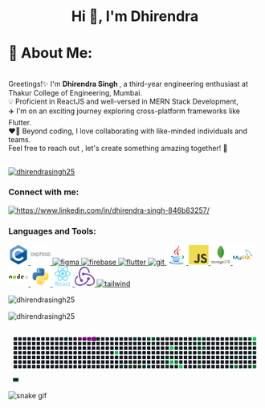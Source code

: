 <h1 align="center">Hi 👋, I'm Dhirendra</h1>

# 💫 About Me:
<br>Greetings!✨ I'm <b> Dhirendra Singh </b>, a third-year engineering enthusiast at Thakur College of Engineering, Mumbai.</br>💡 Proficient in ReactJS and well-versed in MERN Stack Development,<br>✈️ I'm on an exciting journey exploring cross-platform frameworks like Flutter.</br> ❤️‍🔥 Beyond coding, I love collaborating with like-minded individuals and teams.<br> Feel free to reach out , let's create something amazing together! 🚀</br>


##

<p align="left"> <a href="https://github.com/ryo-ma/github-profile-trophy"><img src="https://github-profile-trophy.vercel.app/?username=dhirendrasingh25" alt="dhirendrasingh25" /></a> </p>

<h3 align="left">Connect with me:</h3>
<p align="left">
<a href="https://linkedin.com/in/https://www.linkedin.com/in/dhirendra-singh-846b83257/" target="blank"><img align="center" src="https://raw.githubusercontent.com/rahuldkjain/github-profile-readme-generator/master/src/images/icons/Social/linked-in-alt.svg" alt="https://www.linkedin.com/in/dhirendra-singh-846b83257/" height="30" width="40" /></a>
</p>

<h3 align="left">Languages and Tools:</h3>
<p align="left"> <a href="https://www.cprogramming.com/" target="_blank" rel="noreferrer"> <img src="https://raw.githubusercontent.com/devicons/devicon/master/icons/c/c-original.svg" alt="c" width="40" height="40"/> </a> <a href="https://expressjs.com" target="_blank" rel="noreferrer"> <img src="https://raw.githubusercontent.com/devicons/devicon/master/icons/express/express-original-wordmark.svg" alt="express" width="40" height="40"/> </a> <a href="https://www.figma.com/" target="_blank" rel="noreferrer"> <img src="https://www.vectorlogo.zone/logos/figma/figma-icon.svg" alt="figma" width="40" height="40"/> </a> <a href="https://firebase.google.com/" target="_blank" rel="noreferrer"> <img src="https://www.vectorlogo.zone/logos/firebase/firebase-icon.svg" alt="firebase" width="40" height="40"/> </a> <a href="https://flutter.dev" target="_blank" rel="noreferrer"> <img src="https://www.vectorlogo.zone/logos/flutterio/flutterio-icon.svg" alt="flutter" width="40" height="40"/> </a> <a href="https://git-scm.com/" target="_blank" rel="noreferrer"> <img src="https://www.vectorlogo.zone/logos/git-scm/git-scm-icon.svg" alt="git" width="40" height="40"/> </a> <a href="https://www.java.com" target="_blank" rel="noreferrer"> <img src="https://raw.githubusercontent.com/devicons/devicon/master/icons/java/java-original.svg" alt="java" width="40" height="40"/> </a> <a href="https://developer.mozilla.org/en-US/docs/Web/JavaScript" target="_blank" rel="noreferrer"> <img src="https://raw.githubusercontent.com/devicons/devicon/master/icons/javascript/javascript-original.svg" alt="javascript" width="40" height="40"/> </a> <a href="https://www.mongodb.com/" target="_blank" rel="noreferrer"> <img src="https://raw.githubusercontent.com/devicons/devicon/master/icons/mongodb/mongodb-original-wordmark.svg" alt="mongodb" width="40" height="40"/> </a> <a href="https://www.mysql.com/" target="_blank" rel="noreferrer"> <img src="https://raw.githubusercontent.com/devicons/devicon/master/icons/mysql/mysql-original-wordmark.svg" alt="mysql" width="40" height="40"/> </a> <a href="https://nodejs.org" target="_blank" rel="noreferrer"> <img src="https://raw.githubusercontent.com/devicons/devicon/master/icons/nodejs/nodejs-original-wordmark.svg" alt="nodejs" width="40" height="40"/> </a> <a href="https://www.python.org" target="_blank" rel="noreferrer"> <img src="https://raw.githubusercontent.com/devicons/devicon/master/icons/python/python-original.svg" alt="python" width="40" height="40"/> </a> <a href="https://reactjs.org/" target="_blank" rel="noreferrer"> <img src="https://raw.githubusercontent.com/devicons/devicon/master/icons/react/react-original-wordmark.svg" alt="react" width="40" height="40"/> </a> <a href="https://redux.js.org" target="_blank" rel="noreferrer"> <img src="https://raw.githubusercontent.com/devicons/devicon/master/icons/redux/redux-original.svg" alt="redux" width="40" height="40"/> </a> <a href="https://tailwindcss.com/" target="_blank" rel="noreferrer"> <img src="https://www.vectorlogo.zone/logos/tailwindcss/tailwindcss-icon.svg" alt="tailwind" width="40" height="40"/> </a> </p>

<p><img align="center" src="https://github-readme-stats.vercel.app/api/top-langs?username=dhirendrasingh25&show_icons=true&locale=en&layout=compact" alt="dhirendrasingh25" /></p>

<p><img align="center" src="https://github-readme-streak-stats.herokuapp.com/?user=dhirendrasingh25&" alt="dhirendrasingh25" /></p>


<svg viewBox="-16 -32 880 192" width="880" height="192" xmlns="http://www.w3.org/2000/svg"><desc>Generated with https://github.com/Platane/snk</desc><style>:root{--cb:#1b1f230a;--cs:purple;--ce:#161b22;--c0:#161b22;--c1:#01311f;--c2:#034525;--c3:#0f6d31;--c4:#00c647}.c{shape-rendering:geometricPrecision;fill:var(--ce);stroke-width:1px;stroke:var(--cb);animation:none 26300ms linear infinite;width:12px;height:12px}@keyframes c0{0.37%{fill:var(--c1)}0.39%,100%{fill:var(--ce)}}.c.c0{fill:var(--c1);animation-name:c0}@keyframes c1{89.72%{fill:var(--c4)}89.74%,100%{fill:var(--ce)}}.c.c1{fill:var(--c4);animation-name:c1}@keyframes c2{20.52%{fill:var(--c1)}20.54%,100%{fill:var(--ce)}}.c.c2{fill:var(--c1);animation-name:c2}@keyframes c3{19.76%{fill:var(--c1)}19.78%,100%{fill:var(--ce)}}.c.c3{fill:var(--c1);animation-name:c3}@keyframes c4{10.26%{fill:var(--c1)}10.28%,100%{fill:var(--ce)}}.c.c4{fill:var(--c1);animation-name:c4}@keyframes c5{19%{fill:var(--c1)}19.02%,100%{fill:var(--ce)}}.c.c5{fill:var(--c1);animation-name:c5}@keyframes c6{18.62%{fill:var(--c1)}18.64%,100%{fill:var(--ce)}}.c.c6{fill:var(--c1);animation-name:c6}@keyframes c7{60.07%{fill:var(--c2)}60.09%,100%{fill:var(--ce)}}.c.c7{fill:var(--c2);animation-name:c7}@keyframes c8{18.24%{fill:var(--c1)}18.26%,100%{fill:var(--ce)}}.c.c8{fill:var(--c1);animation-name:c8}@keyframes c9{59.69%{fill:var(--c2)}59.71%,100%{fill:var(--ce)}}.c.c9{fill:var(--c2);animation-name:c9}@keyframes ca{12.16%{fill:var(--c1)}12.18%,100%{fill:var(--ce)}}.c.ca{fill:var(--c1);animation-name:ca}@keyframes cb{15.96%{fill:var(--c1)}15.98%,100%{fill:var(--ce)}}.c.cb{fill:var(--c1);animation-name:cb}@keyframes cc{16.34%{fill:var(--c1)}16.36%,100%{fill:var(--ce)}}.c.cc{fill:var(--c1);animation-name:cc}@keyframes cd{16.72%{fill:var(--c1)}16.74%,100%{fill:var(--ce)}}.c.cd{fill:var(--c1);animation-name:cd}@keyframes ce{80.98%{fill:var(--c4)}81%,100%{fill:var(--ce)}}.c.ce{fill:var(--c4);animation-name:ce}@keyframes cf{15.58%{fill:var(--c1)}15.6%,100%{fill:var(--ce)}}.c.cf{fill:var(--c1);animation-name:cf}@keyframes cg{82.12%{fill:var(--c4)}82.14%,100%{fill:var(--ce)}}.c.cg{fill:var(--c4);animation-name:cg}@keyframes ch{14.44%{fill:var(--c1)}14.46%,100%{fill:var(--ce)}}.c.ch{fill:var(--c1);animation-name:ch}@keyframes ci{14.82%{fill:var(--c1)}14.84%,100%{fill:var(--ce)}}.c.ci{fill:var(--c1);animation-name:ci}@keyframes cj{64.25%{fill:var(--c3)}64.27%,100%{fill:var(--ce)}}.c.cj{fill:var(--c3);animation-name:cj}@keyframes ck{83.26%{fill:var(--c4)}83.28%,100%{fill:var(--ce)}}.c.ck{fill:var(--c4);animation-name:ck}@keyframes cl{30.79%{fill:var(--c1)}30.81%,100%{fill:var(--ce)}}.c.cl{fill:var(--c1);animation-name:cl}@keyframes cm{27.37%{fill:var(--c1)}27.39%,100%{fill:var(--ce)}}.c.cm{fill:var(--c1);animation-name:cm}@keyframes cn{29.65%{fill:var(--c1)}29.67%,100%{fill:var(--ce)}}.c.cn{fill:var(--c1);animation-name:cn}@keyframes co{29.27%{fill:var(--c1)}29.29%,100%{fill:var(--ce)}}.c.co{fill:var(--c1);animation-name:co}@keyframes cp{55.88%{fill:var(--c2)}55.9%,100%{fill:var(--ce)}}.c.cp{fill:var(--c2);animation-name:cp}@keyframes cq{28.89%{fill:var(--c1)}28.91%,100%{fill:var(--ce)}}.c.cq{fill:var(--c1);animation-name:cq}@keyframes cr{28.51%{fill:var(--c1)}28.53%,100%{fill:var(--ce)}}.c.cr{fill:var(--c1);animation-name:cr}@keyframes cs{53.98%{fill:var(--c2)}54%,100%{fill:var(--ce)}}.c.cs{fill:var(--c2);animation-name:cs}@keyframes ct{35.73%{fill:var(--c1)}35.75%,100%{fill:var(--ce)}}.c.ct{fill:var(--c1);animation-name:ct}@keyframes cu{51.32%{fill:var(--c2)}51.34%,100%{fill:var(--ce)}}.c.cu{fill:var(--c2);animation-name:cu}@keyframes cv{32.69%{fill:var(--c1)}32.71%,100%{fill:var(--ce)}}.c.cv{fill:var(--c1);animation-name:cv}@keyframes cw{53.22%{fill:var(--c2)}53.24%,100%{fill:var(--ce)}}.c.cw{fill:var(--c2);animation-name:cw}@keyframes cx{38.77%{fill:var(--c1)}38.79%,100%{fill:var(--ce)}}.c.cx{fill:var(--c1);animation-name:cx}@keyframes cy{41.43%{fill:var(--c1)}41.45%,100%{fill:var(--ce)}}.c.cy{fill:var(--c1);animation-name:cy}@keyframes cz{40.67%{fill:var(--c1)}40.69%,100%{fill:var(--ce)}}.c.cz{fill:var(--c1);animation-name:cz}@keyframes c10{69.57%{fill:var(--c3)}69.59%,100%{fill:var(--ce)}}.c.c10{fill:var(--c3);animation-name:c10}@keyframes c11{42.58%{fill:var(--c2)}42.6%,100%{fill:var(--ce)}}.c.c11{fill:var(--c2);animation-name:c11}@keyframes c12{43.34%{fill:var(--c2)}43.36%,100%{fill:var(--ce)}}.c.c12{fill:var(--c2);animation-name:c12}@keyframes c13{45.62%{fill:var(--c2)}45.64%,100%{fill:var(--ce)}}.c.c13{fill:var(--c2);animation-name:c13}@keyframes c14{46.38%{fill:var(--c2)}46.4%,100%{fill:var(--ce)}}.c.c14{fill:var(--c2);animation-name:c14}@keyframes c15{73.37%{fill:var(--c4)}73.39%,100%{fill:var(--ce)}}.c.c15{fill:var(--c4);animation-name:c15}@keyframes c16{72.99%{fill:var(--c3)}73.01%,100%{fill:var(--ce)}}.c.c16{fill:var(--c3);animation-name:c16}@keyframes c17{44.86%{fill:var(--c2)}44.88%,100%{fill:var(--ce)}}.c.c17{fill:var(--c2);animation-name:c17}@keyframes c18{71.09%{fill:var(--c3)}71.11%,100%{fill:var(--ce)}}.c.c18{fill:var(--c3);animation-name:c18}.u{transform-origin:0 0;transform:scale(0,1);animation:none linear 26300ms infinite}@keyframes u0{0.37%{transform:scale(0.000,1)}0.39%,10.26%{transform:scale(0.040,1)}10.28%,12.16%{transform:scale(0.080,1)}12.18%,14.44%{transform:scale(0.120,1)}14.46%,14.82%{transform:scale(0.160,1)}14.84%,15.58%{transform:scale(0.200,1)}15.6%,15.96%{transform:scale(0.240,1)}15.98%,16.34%{transform:scale(0.280,1)}16.36%,16.72%{transform:scale(0.320,1)}16.74%,18.24%{transform:scale(0.360,1)}18.26%,18.62%{transform:scale(0.400,1)}18.64%,19%{transform:scale(0.440,1)}19.02%,19.76%{transform:scale(0.480,1)}19.78%,20.52%{transform:scale(0.520,1)}20.54%,27.37%{transform:scale(0.560,1)}27.39%,28.51%{transform:scale(0.600,1)}28.53%,28.89%{transform:scale(0.640,1)}28.91%,29.27%{transform:scale(0.680,1)}29.29%,29.65%{transform:scale(0.720,1)}29.67%,30.79%{transform:scale(0.760,1)}30.81%,32.69%{transform:scale(0.800,1)}32.71%,35.73%{transform:scale(0.840,1)}35.75%,38.77%{transform:scale(0.880,1)}38.79%,40.67%{transform:scale(0.920,1)}40.69%,41.43%{transform:scale(0.960,1)}41.45%,100%{transform:scale(1.000,1)}}.u.u0{fill:var(--c1);animation-name:u0;transform-origin:0.0px 0}@keyframes u1{42.58%{transform:scale(0.000,1)}42.6%,43.34%{transform:scale(0.091,1)}43.36%,44.86%{transform:scale(0.182,1)}44.88%,45.62%{transform:scale(0.273,1)}45.64%,46.38%{transform:scale(0.364,1)}46.4%,51.32%{transform:scale(0.455,1)}51.34%,53.22%{transform:scale(0.545,1)}53.24%,53.98%{transform:scale(0.636,1)}54%,55.88%{transform:scale(0.727,1)}55.9%,59.69%{transform:scale(0.818,1)}59.71%,60.07%{transform:scale(0.909,1)}60.09%,100%{transform:scale(1.000,1)}}.u.u1{fill:var(--c2);animation-name:u1;transform-origin:471.1px 0}@keyframes u2{64.25%{transform:scale(0.000,1)}64.27%,69.57%{transform:scale(0.250,1)}69.59%,71.09%{transform:scale(0.500,1)}71.11%,72.99%{transform:scale(0.750,1)}73.01%,100%{transform:scale(1.000,1)}}.u.u2{fill:var(--c3);animation-name:u2;transform-origin:678.4px 0}@keyframes u3{73.37%{transform:scale(0.000,1)}73.39%,80.98%{transform:scale(0.200,1)}81%,82.12%{transform:scale(0.400,1)}82.14%,83.26%{transform:scale(0.600,1)}83.28%,89.72%{transform:scale(0.800,1)}89.74%,100%{transform:scale(1.000,1)}}.u.u3{fill:var(--c4);animation-name:u3;transform-origin:753.8px 0}.s{shape-rendering:geometricPrecision;fill:var(--cs);animation:none linear 26300ms infinite}@keyframes s0{0%,99.62%{transform:translate(0px,-16px)}0.38%{transform:translate(0px,0px)}11.03%{transform:translate(448px,0px)}11.41%{transform:translate(448px,16px)}14.07%,62.74%{transform:translate(560px,16px)}14.83%,84.79%{transform:translate(560px,48px)}15.21%{transform:translate(544px,48px)}15.59%{transform:translate(544px,64px)}15.97%,25.1%{transform:translate(528px,64px)}16.73%{transform:translate(528px,96px)}20.53%{transform:translate(368px,96px)}20.91%{transform:translate(368px,80px)}24.71%{transform:translate(528px,80px)}27%{transform:translate(608px,64px)}27.38%{transform:translate(608px,48px)}27.76%{transform:translate(624px,48px)}28.14%{transform:translate(624px,32px)}28.52%,53.61%{transform:translate(640px,32px)}28.9%{transform:translate(640px,16px)}29.28%{transform:translate(624px,16px)}29.66%{transform:translate(624px,0px)}30.42%{transform:translate(592px,0px)}30.8%{transform:translate(592px,16px)}32.32%{transform:translate(656px,16px)}32.7%,55.51%{transform:translate(656px,0px)}33.08%{transform:translate(672px,0px)}34.22%{transform:translate(672px,48px)}34.6%,54.37%{transform:translate(656px,48px)}34.98%{transform:translate(656px,64px)}35.36%{transform:translate(640px,64px)}35.74%,50.95%{transform:translate(640px,80px)}38.4%{transform:translate(752px,80px)}38.78%{transform:translate(752px,96px)}39.16%{transform:translate(736px,96px)}39.54%{transform:translate(736px,80px)}40.3%,69.2%{transform:translate(768px,80px)}41.44%{transform:translate(768px,32px)}41.83%{transform:translate(784px,32px)}42.59%{transform:translate(784px,0px)}43.35%{transform:translate(816px,0px)}44.11%{transform:translate(816px,32px)}44.49%{transform:translate(832px,32px)}44.87%{transform:translate(832px,48px)}45.25%{transform:translate(816px,48px)}46.39%{transform:translate(816px,96px)}46.77%{transform:translate(800px,96px)}47.15%{transform:translate(800px,80px)}51.33%{transform:translate(640px,96px)}51.71%{transform:translate(656px,96px)}53.23%{transform:translate(656px,32px)}53.99%{transform:translate(640px,48px)}60.08%{transform:translate(464px,0px)}60.46%{transform:translate(464px,16px)}64.26%{transform:translate(560px,80px)}69.58%{transform:translate(768px,96px)}71.1%{transform:translate(832px,96px)}73.38%{transform:translate(832px,0px)}80.23%{transform:translate(544px,0px)}82.13%{transform:translate(544px,80px)}82.89%{transform:translate(576px,80px)}83.27%{transform:translate(576px,96px)}83.65%{transform:translate(560px,96px)}95.06%{transform:translate(128px,48px)}95.44%{transform:translate(128px,32px)}95.82%{transform:translate(112px,32px)}96.58%{transform:translate(112px,0px)}97.72%{transform:translate(64px,0px)}98.1%{transform:translate(64px,-16px)}}.s.s0{transform:translate(0px,-16px);animation-name:s0}@keyframes s1{0%,99.62%{transform:translate(16px,-16px)}0.38%{transform:translate(0px,-16px)}0.76%{transform:translate(0px,0px)}11.41%{transform:translate(448px,0px)}11.79%{transform:translate(448px,16px)}14.45%,63.12%{transform:translate(560px,16px)}15.21%,85.17%{transform:translate(560px,48px)}15.59%{transform:translate(544px,48px)}15.97%{transform:translate(544px,64px)}16.35%,25.48%{transform:translate(528px,64px)}17.11%{transform:translate(528px,96px)}20.91%{transform:translate(368px,96px)}21.29%{transform:translate(368px,80px)}25.1%{transform:translate(528px,80px)}27.38%{transform:translate(608px,64px)}27.76%{transform:translate(608px,48px)}28.14%{transform:translate(624px,48px)}28.52%{transform:translate(624px,32px)}28.9%,53.99%{transform:translate(640px,32px)}29.28%{transform:translate(640px,16px)}29.66%{transform:translate(624px,16px)}30.04%{transform:translate(624px,0px)}30.8%{transform:translate(592px,0px)}31.18%{transform:translate(592px,16px)}32.7%{transform:translate(656px,16px)}33.08%,55.89%{transform:translate(656px,0px)}33.46%{transform:translate(672px,0px)}34.6%{transform:translate(672px,48px)}34.98%,54.75%{transform:translate(656px,48px)}35.36%{transform:translate(656px,64px)}35.74%{transform:translate(640px,64px)}36.12%,51.33%{transform:translate(640px,80px)}38.78%{transform:translate(752px,80px)}39.16%{transform:translate(752px,96px)}39.54%{transform:translate(736px,96px)}39.92%{transform:translate(736px,80px)}40.68%,69.58%{transform:translate(768px,80px)}41.83%{transform:translate(768px,32px)}42.21%{transform:translate(784px,32px)}42.97%{transform:translate(784px,0px)}43.73%{transform:translate(816px,0px)}44.49%{transform:translate(816px,32px)}44.87%{transform:translate(832px,32px)}45.25%{transform:translate(832px,48px)}45.63%{transform:translate(816px,48px)}46.77%{transform:translate(816px,96px)}47.15%{transform:translate(800px,96px)}47.53%{transform:translate(800px,80px)}51.71%{transform:translate(640px,96px)}52.09%{transform:translate(656px,96px)}53.61%{transform:translate(656px,32px)}54.37%{transform:translate(640px,48px)}60.46%{transform:translate(464px,0px)}60.84%{transform:translate(464px,16px)}64.64%{transform:translate(560px,80px)}69.96%{transform:translate(768px,96px)}71.48%{transform:translate(832px,96px)}73.76%{transform:translate(832px,0px)}80.61%{transform:translate(544px,0px)}82.51%{transform:translate(544px,80px)}83.27%{transform:translate(576px,80px)}83.65%{transform:translate(576px,96px)}84.03%{transform:translate(560px,96px)}95.44%{transform:translate(128px,48px)}95.82%{transform:translate(128px,32px)}96.2%{transform:translate(112px,32px)}96.96%{transform:translate(112px,0px)}98.1%{transform:translate(64px,0px)}98.48%{transform:translate(64px,-16px)}}.s.s1{transform:translate(16px,-16px);animation-name:s1}@keyframes s2{0%,99.62%{transform:translate(32px,-16px)}0.76%{transform:translate(0px,-16px)}1.14%{transform:translate(0px,0px)}11.79%{transform:translate(448px,0px)}12.17%{transform:translate(448px,16px)}14.83%,63.5%{transform:translate(560px,16px)}15.59%,85.55%{transform:translate(560px,48px)}15.97%{transform:translate(544px,48px)}16.35%{transform:translate(544px,64px)}16.73%,25.86%{transform:translate(528px,64px)}17.49%{transform:translate(528px,96px)}21.29%{transform:translate(368px,96px)}21.67%{transform:translate(368px,80px)}25.48%{transform:translate(528px,80px)}27.76%{transform:translate(608px,64px)}28.14%{transform:translate(608px,48px)}28.52%{transform:translate(624px,48px)}28.9%{transform:translate(624px,32px)}29.28%,54.37%{transform:translate(640px,32px)}29.66%{transform:translate(640px,16px)}30.04%{transform:translate(624px,16px)}30.42%{transform:translate(624px,0px)}31.18%{transform:translate(592px,0px)}31.56%{transform:translate(592px,16px)}33.08%{transform:translate(656px,16px)}33.46%,56.27%{transform:translate(656px,0px)}33.84%{transform:translate(672px,0px)}34.98%{transform:translate(672px,48px)}35.36%,55.13%{transform:translate(656px,48px)}35.74%{transform:translate(656px,64px)}36.12%{transform:translate(640px,64px)}36.5%,51.71%{transform:translate(640px,80px)}39.16%{transform:translate(752px,80px)}39.54%{transform:translate(752px,96px)}39.92%{transform:translate(736px,96px)}40.3%{transform:translate(736px,80px)}41.06%,69.96%{transform:translate(768px,80px)}42.21%{transform:translate(768px,32px)}42.59%{transform:translate(784px,32px)}43.35%{transform:translate(784px,0px)}44.11%{transform:translate(816px,0px)}44.87%{transform:translate(816px,32px)}45.25%{transform:translate(832px,32px)}45.63%{transform:translate(832px,48px)}46.01%{transform:translate(816px,48px)}47.15%{transform:translate(816px,96px)}47.53%{transform:translate(800px,96px)}47.91%{transform:translate(800px,80px)}52.09%{transform:translate(640px,96px)}52.47%{transform:translate(656px,96px)}53.99%{transform:translate(656px,32px)}54.75%{transform:translate(640px,48px)}60.84%{transform:translate(464px,0px)}61.22%{transform:translate(464px,16px)}65.02%{transform:translate(560px,80px)}70.34%{transform:translate(768px,96px)}71.86%{transform:translate(832px,96px)}74.14%{transform:translate(832px,0px)}80.99%{transform:translate(544px,0px)}82.89%{transform:translate(544px,80px)}83.65%{transform:translate(576px,80px)}84.03%{transform:translate(576px,96px)}84.41%{transform:translate(560px,96px)}95.82%{transform:translate(128px,48px)}96.2%{transform:translate(128px,32px)}96.58%{transform:translate(112px,32px)}97.34%{transform:translate(112px,0px)}98.48%{transform:translate(64px,0px)}98.86%{transform:translate(64px,-16px)}}.s.s2{transform:translate(32px,-16px);animation-name:s2}@keyframes s3{0%,99.62%{transform:translate(48px,-16px)}1.14%{transform:translate(0px,-16px)}1.52%{transform:translate(0px,0px)}12.17%{transform:translate(448px,0px)}12.55%{transform:translate(448px,16px)}15.21%,63.88%{transform:translate(560px,16px)}15.97%,85.93%{transform:translate(560px,48px)}16.35%{transform:translate(544px,48px)}16.73%{transform:translate(544px,64px)}17.11%,26.24%{transform:translate(528px,64px)}17.87%{transform:translate(528px,96px)}21.67%{transform:translate(368px,96px)}22.05%{transform:translate(368px,80px)}25.86%{transform:translate(528px,80px)}28.14%{transform:translate(608px,64px)}28.52%{transform:translate(608px,48px)}28.9%{transform:translate(624px,48px)}29.28%{transform:translate(624px,32px)}29.66%,54.75%{transform:translate(640px,32px)}30.04%{transform:translate(640px,16px)}30.42%{transform:translate(624px,16px)}30.8%{transform:translate(624px,0px)}31.56%{transform:translate(592px,0px)}31.94%{transform:translate(592px,16px)}33.46%{transform:translate(656px,16px)}33.84%,56.65%{transform:translate(656px,0px)}34.22%{transform:translate(672px,0px)}35.36%{transform:translate(672px,48px)}35.74%,55.51%{transform:translate(656px,48px)}36.12%{transform:translate(656px,64px)}36.5%{transform:translate(640px,64px)}36.88%,52.09%{transform:translate(640px,80px)}39.54%{transform:translate(752px,80px)}39.92%{transform:translate(752px,96px)}40.3%{transform:translate(736px,96px)}40.68%{transform:translate(736px,80px)}41.44%,70.34%{transform:translate(768px,80px)}42.59%{transform:translate(768px,32px)}42.97%{transform:translate(784px,32px)}43.73%{transform:translate(784px,0px)}44.49%{transform:translate(816px,0px)}45.25%{transform:translate(816px,32px)}45.63%{transform:translate(832px,32px)}46.01%{transform:translate(832px,48px)}46.39%{transform:translate(816px,48px)}47.53%{transform:translate(816px,96px)}47.91%{transform:translate(800px,96px)}48.29%{transform:translate(800px,80px)}52.47%{transform:translate(640px,96px)}52.85%{transform:translate(656px,96px)}54.37%{transform:translate(656px,32px)}55.13%{transform:translate(640px,48px)}61.22%{transform:translate(464px,0px)}61.6%{transform:translate(464px,16px)}65.4%{transform:translate(560px,80px)}70.72%{transform:translate(768px,96px)}72.24%{transform:translate(832px,96px)}74.52%{transform:translate(832px,0px)}81.37%{transform:translate(544px,0px)}83.27%{transform:translate(544px,80px)}84.03%{transform:translate(576px,80px)}84.41%{transform:translate(576px,96px)}84.79%{transform:translate(560px,96px)}96.2%{transform:translate(128px,48px)}96.58%{transform:translate(128px,32px)}96.96%{transform:translate(112px,32px)}97.72%{transform:translate(112px,0px)}98.86%{transform:translate(64px,0px)}99.24%{transform:translate(64px,-16px)}}.s.s3{transform:translate(48px,-16px);animation-name:s3}</style><rect class="c c0" x="2" y="2" rx="2" ry="2"/><rect class="c" x="2" y="18" rx="2" ry="2"/><rect class="c" x="2" y="34" rx="2" ry="2"/><rect class="c" x="2" y="50" rx="2" ry="2"/><rect class="c" x="2" y="66" rx="2" ry="2"/><rect class="c" x="2" y="82" rx="2" ry="2"/><rect class="c" x="2" y="98" rx="2" ry="2"/><rect class="c" x="18" y="2" rx="2" ry="2"/><rect class="c" x="18" y="18" rx="2" ry="2"/><rect class="c" x="18" y="34" rx="2" ry="2"/><rect class="c" x="18" y="50" rx="2" ry="2"/><rect class="c" x="18" y="66" rx="2" ry="2"/><rect class="c" x="18" y="82" rx="2" ry="2"/><rect class="c" x="18" y="98" rx="2" ry="2"/><rect class="c" x="34" y="2" rx="2" ry="2"/><rect class="c" x="34" y="18" rx="2" ry="2"/><rect class="c" x="34" y="34" rx="2" ry="2"/><rect class="c" x="34" y="50" rx="2" ry="2"/><rect class="c" x="34" y="66" rx="2" ry="2"/><rect class="c" x="34" y="82" rx="2" ry="2"/><rect class="c" x="34" y="98" rx="2" ry="2"/><rect class="c" x="50" y="2" rx="2" ry="2"/><rect class="c" x="50" y="18" rx="2" ry="2"/><rect class="c" x="50" y="34" rx="2" ry="2"/><rect class="c" x="50" y="50" rx="2" ry="2"/><rect class="c" x="50" y="66" rx="2" ry="2"/><rect class="c" x="50" y="82" rx="2" ry="2"/><rect class="c" x="50" y="98" rx="2" ry="2"/><rect class="c" x="66" y="2" rx="2" ry="2"/><rect class="c" x="66" y="18" rx="2" ry="2"/><rect class="c" x="66" y="34" rx="2" ry="2"/><rect class="c" x="66" y="50" rx="2" ry="2"/><rect class="c" x="66" y="66" rx="2" ry="2"/><rect class="c" x="66" y="82" rx="2" ry="2"/><rect class="c" x="66" y="98" rx="2" ry="2"/><rect class="c" x="82" y="2" rx="2" ry="2"/><rect class="c" x="82" y="18" rx="2" ry="2"/><rect class="c" x="82" y="34" rx="2" ry="2"/><rect class="c" x="82" y="50" rx="2" ry="2"/><rect class="c" x="82" y="66" rx="2" ry="2"/><rect class="c" x="82" y="82" rx="2" ry="2"/><rect class="c" x="82" y="98" rx="2" ry="2"/><rect class="c" x="98" y="2" rx="2" ry="2"/><rect class="c" x="98" y="18" rx="2" ry="2"/><rect class="c" x="98" y="34" rx="2" ry="2"/><rect class="c" x="98" y="50" rx="2" ry="2"/><rect class="c" x="98" y="66" rx="2" ry="2"/><rect class="c" x="98" y="82" rx="2" ry="2"/><rect class="c" x="98" y="98" rx="2" ry="2"/><rect class="c" x="114" y="2" rx="2" ry="2"/><rect class="c" x="114" y="18" rx="2" ry="2"/><rect class="c" x="114" y="34" rx="2" ry="2"/><rect class="c" x="114" y="50" rx="2" ry="2"/><rect class="c" x="114" y="66" rx="2" ry="2"/><rect class="c" x="114" y="82" rx="2" ry="2"/><rect class="c" x="114" y="98" rx="2" ry="2"/><rect class="c" x="130" y="2" rx="2" ry="2"/><rect class="c" x="130" y="18" rx="2" ry="2"/><rect class="c" x="130" y="34" rx="2" ry="2"/><rect class="c" x="130" y="50" rx="2" ry="2"/><rect class="c" x="130" y="66" rx="2" ry="2"/><rect class="c" x="130" y="82" rx="2" ry="2"/><rect class="c" x="130" y="98" rx="2" ry="2"/><rect class="c" x="146" y="2" rx="2" ry="2"/><rect class="c" x="146" y="18" rx="2" ry="2"/><rect class="c" x="146" y="34" rx="2" ry="2"/><rect class="c" x="146" y="50" rx="2" ry="2"/><rect class="c" x="146" y="66" rx="2" ry="2"/><rect class="c" x="146" y="82" rx="2" ry="2"/><rect class="c" x="146" y="98" rx="2" ry="2"/><rect class="c" x="162" y="2" rx="2" ry="2"/><rect class="c" x="162" y="18" rx="2" ry="2"/><rect class="c" x="162" y="34" rx="2" ry="2"/><rect class="c" x="162" y="50" rx="2" ry="2"/><rect class="c" x="162" y="66" rx="2" ry="2"/><rect class="c" x="162" y="82" rx="2" ry="2"/><rect class="c" x="162" y="98" rx="2" ry="2"/><rect class="c" x="178" y="2" rx="2" ry="2"/><rect class="c" x="178" y="18" rx="2" ry="2"/><rect class="c" x="178" y="34" rx="2" ry="2"/><rect class="c" x="178" y="50" rx="2" ry="2"/><rect class="c" x="178" y="66" rx="2" ry="2"/><rect class="c" x="178" y="82" rx="2" ry="2"/><rect class="c" x="178" y="98" rx="2" ry="2"/><rect class="c" x="194" y="2" rx="2" ry="2"/><rect class="c" x="194" y="18" rx="2" ry="2"/><rect class="c" x="194" y="34" rx="2" ry="2"/><rect class="c" x="194" y="50" rx="2" ry="2"/><rect class="c" x="194" y="66" rx="2" ry="2"/><rect class="c" x="194" y="82" rx="2" ry="2"/><rect class="c" x="194" y="98" rx="2" ry="2"/><rect class="c" x="210" y="2" rx="2" ry="2"/><rect class="c" x="210" y="18" rx="2" ry="2"/><rect class="c" x="210" y="34" rx="2" ry="2"/><rect class="c" x="210" y="50" rx="2" ry="2"/><rect class="c" x="210" y="66" rx="2" ry="2"/><rect class="c" x="210" y="82" rx="2" ry="2"/><rect class="c" x="210" y="98" rx="2" ry="2"/><rect class="c" x="226" y="2" rx="2" ry="2"/><rect class="c" x="226" y="18" rx="2" ry="2"/><rect class="c" x="226" y="34" rx="2" ry="2"/><rect class="c" x="226" y="50" rx="2" ry="2"/><rect class="c" x="226" y="66" rx="2" ry="2"/><rect class="c" x="226" y="82" rx="2" ry="2"/><rect class="c" x="226" y="98" rx="2" ry="2"/><rect class="c" x="242" y="2" rx="2" ry="2"/><rect class="c" x="242" y="18" rx="2" ry="2"/><rect class="c" x="242" y="34" rx="2" ry="2"/><rect class="c" x="242" y="50" rx="2" ry="2"/><rect class="c" x="242" y="66" rx="2" ry="2"/><rect class="c" x="242" y="82" rx="2" ry="2"/><rect class="c" x="242" y="98" rx="2" ry="2"/><rect class="c" x="258" y="2" rx="2" ry="2"/><rect class="c" x="258" y="18" rx="2" ry="2"/><rect class="c" x="258" y="34" rx="2" ry="2"/><rect class="c" x="258" y="50" rx="2" ry="2"/><rect class="c" x="258" y="66" rx="2" ry="2"/><rect class="c" x="258" y="82" rx="2" ry="2"/><rect class="c" x="258" y="98" rx="2" ry="2"/><rect class="c" x="274" y="2" rx="2" ry="2"/><rect class="c" x="274" y="18" rx="2" ry="2"/><rect class="c" x="274" y="34" rx="2" ry="2"/><rect class="c" x="274" y="50" rx="2" ry="2"/><rect class="c" x="274" y="66" rx="2" ry="2"/><rect class="c" x="274" y="82" rx="2" ry="2"/><rect class="c" x="274" y="98" rx="2" ry="2"/><rect class="c" x="290" y="2" rx="2" ry="2"/><rect class="c" x="290" y="18" rx="2" ry="2"/><rect class="c" x="290" y="34" rx="2" ry="2"/><rect class="c" x="290" y="50" rx="2" ry="2"/><rect class="c" x="290" y="66" rx="2" ry="2"/><rect class="c" x="290" y="82" rx="2" ry="2"/><rect class="c" x="290" y="98" rx="2" ry="2"/><rect class="c" x="306" y="2" rx="2" ry="2"/><rect class="c" x="306" y="18" rx="2" ry="2"/><rect class="c" x="306" y="34" rx="2" ry="2"/><rect class="c" x="306" y="50" rx="2" ry="2"/><rect class="c" x="306" y="66" rx="2" ry="2"/><rect class="c" x="306" y="82" rx="2" ry="2"/><rect class="c" x="306" y="98" rx="2" ry="2"/><rect class="c" x="322" y="2" rx="2" ry="2"/><rect class="c" x="322" y="18" rx="2" ry="2"/><rect class="c" x="322" y="34" rx="2" ry="2"/><rect class="c" x="322" y="50" rx="2" ry="2"/><rect class="c" x="322" y="66" rx="2" ry="2"/><rect class="c" x="322" y="82" rx="2" ry="2"/><rect class="c" x="322" y="98" rx="2" ry="2"/><rect class="c" x="338" y="2" rx="2" ry="2"/><rect class="c" x="338" y="18" rx="2" ry="2"/><rect class="c" x="338" y="34" rx="2" ry="2"/><rect class="c" x="338" y="50" rx="2" ry="2"/><rect class="c" x="338" y="66" rx="2" ry="2"/><rect class="c" x="338" y="82" rx="2" ry="2"/><rect class="c" x="338" y="98" rx="2" ry="2"/><rect class="c" x="354" y="2" rx="2" ry="2"/><rect class="c" x="354" y="18" rx="2" ry="2"/><rect class="c" x="354" y="34" rx="2" ry="2"/><rect class="c c1" x="354" y="50" rx="2" ry="2"/><rect class="c" x="354" y="66" rx="2" ry="2"/><rect class="c" x="354" y="82" rx="2" ry="2"/><rect class="c" x="354" y="98" rx="2" ry="2"/><rect class="c" x="370" y="2" rx="2" ry="2"/><rect class="c" x="370" y="18" rx="2" ry="2"/><rect class="c" x="370" y="34" rx="2" ry="2"/><rect class="c" x="370" y="50" rx="2" ry="2"/><rect class="c" x="370" y="66" rx="2" ry="2"/><rect class="c" x="370" y="82" rx="2" ry="2"/><rect class="c c2" x="370" y="98" rx="2" ry="2"/><rect class="c" x="386" y="2" rx="2" ry="2"/><rect class="c" x="386" y="18" rx="2" ry="2"/><rect class="c" x="386" y="34" rx="2" ry="2"/><rect class="c" x="386" y="50" rx="2" ry="2"/><rect class="c" x="386" y="66" rx="2" ry="2"/><rect class="c" x="386" y="82" rx="2" ry="2"/><rect class="c" x="386" y="98" rx="2" ry="2"/><rect class="c" x="402" y="2" rx="2" ry="2"/><rect class="c" x="402" y="18" rx="2" ry="2"/><rect class="c" x="402" y="34" rx="2" ry="2"/><rect class="c" x="402" y="50" rx="2" ry="2"/><rect class="c" x="402" y="66" rx="2" ry="2"/><rect class="c" x="402" y="82" rx="2" ry="2"/><rect class="c c3" x="402" y="98" rx="2" ry="2"/><rect class="c c4" x="418" y="2" rx="2" ry="2"/><rect class="c" x="418" y="18" rx="2" ry="2"/><rect class="c" x="418" y="34" rx="2" ry="2"/><rect class="c" x="418" y="50" rx="2" ry="2"/><rect class="c" x="418" y="66" rx="2" ry="2"/><rect class="c" x="418" y="82" rx="2" ry="2"/><rect class="c" x="418" y="98" rx="2" ry="2"/><rect class="c" x="434" y="2" rx="2" ry="2"/><rect class="c" x="434" y="18" rx="2" ry="2"/><rect class="c" x="434" y="34" rx="2" ry="2"/><rect class="c" x="434" y="50" rx="2" ry="2"/><rect class="c" x="434" y="66" rx="2" ry="2"/><rect class="c" x="434" y="82" rx="2" ry="2"/><rect class="c c5" x="434" y="98" rx="2" ry="2"/><rect class="c" x="450" y="2" rx="2" ry="2"/><rect class="c" x="450" y="18" rx="2" ry="2"/><rect class="c" x="450" y="34" rx="2" ry="2"/><rect class="c" x="450" y="50" rx="2" ry="2"/><rect class="c" x="450" y="66" rx="2" ry="2"/><rect class="c" x="450" y="82" rx="2" ry="2"/><rect class="c c6" x="450" y="98" rx="2" ry="2"/><rect class="c c7" x="466" y="2" rx="2" ry="2"/><rect class="c" x="466" y="18" rx="2" ry="2"/><rect class="c" x="466" y="34" rx="2" ry="2"/><rect class="c" x="466" y="50" rx="2" ry="2"/><rect class="c" x="466" y="66" rx="2" ry="2"/><rect class="c" x="466" y="82" rx="2" ry="2"/><rect class="c c8" x="466" y="98" rx="2" ry="2"/><rect class="c c9" x="482" y="2" rx="2" ry="2"/><rect class="c ca" x="482" y="18" rx="2" ry="2"/><rect class="c" x="482" y="34" rx="2" ry="2"/><rect class="c" x="482" y="50" rx="2" ry="2"/><rect class="c" x="482" y="66" rx="2" ry="2"/><rect class="c" x="482" y="82" rx="2" ry="2"/><rect class="c" x="482" y="98" rx="2" ry="2"/><rect class="c" x="498" y="2" rx="2" ry="2"/><rect class="c" x="498" y="18" rx="2" ry="2"/><rect class="c" x="498" y="34" rx="2" ry="2"/><rect class="c" x="498" y="50" rx="2" ry="2"/><rect class="c" x="498" y="66" rx="2" ry="2"/><rect class="c" x="498" y="82" rx="2" ry="2"/><rect class="c" x="498" y="98" rx="2" ry="2"/><rect class="c" x="514" y="2" rx="2" ry="2"/><rect class="c" x="514" y="18" rx="2" ry="2"/><rect class="c" x="514" y="34" rx="2" ry="2"/><rect class="c" x="514" y="50" rx="2" ry="2"/><rect class="c" x="514" y="66" rx="2" ry="2"/><rect class="c" x="514" y="82" rx="2" ry="2"/><rect class="c" x="514" y="98" rx="2" ry="2"/><rect class="c" x="530" y="2" rx="2" ry="2"/><rect class="c" x="530" y="18" rx="2" ry="2"/><rect class="c" x="530" y="34" rx="2" ry="2"/><rect class="c" x="530" y="50" rx="2" ry="2"/><rect class="c cb" x="530" y="66" rx="2" ry="2"/><rect class="c cc" x="530" y="82" rx="2" ry="2"/><rect class="c cd" x="530" y="98" rx="2" ry="2"/><rect class="c" x="546" y="2" rx="2" ry="2"/><rect class="c" x="546" y="18" rx="2" ry="2"/><rect class="c ce" x="546" y="34" rx="2" ry="2"/><rect class="c" x="546" y="50" rx="2" ry="2"/><rect class="c cf" x="546" y="66" rx="2" ry="2"/><rect class="c cg" x="546" y="82" rx="2" ry="2"/><rect class="c" x="546" y="98" rx="2" ry="2"/><rect class="c" x="562" y="2" rx="2" ry="2"/><rect class="c" x="562" y="18" rx="2" ry="2"/><rect class="c ch" x="562" y="34" rx="2" ry="2"/><rect class="c ci" x="562" y="50" rx="2" ry="2"/><rect class="c" x="562" y="66" rx="2" ry="2"/><rect class="c cj" x="562" y="82" rx="2" ry="2"/><rect class="c" x="562" y="98" rx="2" ry="2"/><rect class="c" x="578" y="2" rx="2" ry="2"/><rect class="c" x="578" y="18" rx="2" ry="2"/><rect class="c" x="578" y="34" rx="2" ry="2"/><rect class="c" x="578" y="50" rx="2" ry="2"/><rect class="c" x="578" y="66" rx="2" ry="2"/><rect class="c" x="578" y="82" rx="2" ry="2"/><rect class="c ck" x="578" y="98" rx="2" ry="2"/><rect class="c" x="594" y="2" rx="2" ry="2"/><rect class="c cl" x="594" y="18" rx="2" ry="2"/><rect class="c" x="594" y="34" rx="2" ry="2"/><rect class="c" x="594" y="50" rx="2" ry="2"/><rect class="c" x="594" y="66" rx="2" ry="2"/><rect class="c" x="594" y="82" rx="2" ry="2"/><rect class="c" x="594" y="98" rx="2" ry="2"/><rect class="c" x="610" y="2" rx="2" ry="2"/><rect class="c" x="610" y="18" rx="2" ry="2"/><rect class="c" x="610" y="34" rx="2" ry="2"/><rect class="c cm" x="610" y="50" rx="2" ry="2"/><rect class="c" x="610" y="66" rx="2" ry="2"/><rect class="c" x="610" y="82" rx="2" ry="2"/><rect class="c" x="610" y="98" rx="2" ry="2"/><rect class="c cn" x="626" y="2" rx="2" ry="2"/><rect class="c co" x="626" y="18" rx="2" ry="2"/><rect class="c" x="626" y="34" rx="2" ry="2"/><rect class="c" x="626" y="50" rx="2" ry="2"/><rect class="c" x="626" y="66" rx="2" ry="2"/><rect class="c" x="626" y="82" rx="2" ry="2"/><rect class="c" x="626" y="98" rx="2" ry="2"/><rect class="c cp" x="642" y="2" rx="2" ry="2"/><rect class="c cq" x="642" y="18" rx="2" ry="2"/><rect class="c cr" x="642" y="34" rx="2" ry="2"/><rect class="c cs" x="642" y="50" rx="2" ry="2"/><rect class="c" x="642" y="66" rx="2" ry="2"/><rect class="c ct" x="642" y="82" rx="2" ry="2"/><rect class="c cu" x="642" y="98" rx="2" ry="2"/><rect class="c cv" x="658" y="2" rx="2" ry="2"/><rect class="c" x="658" y="18" rx="2" ry="2"/><rect class="c cw" x="658" y="34" rx="2" ry="2"/><rect class="c" x="658" y="50" rx="2" ry="2"/><rect class="c" x="658" y="66" rx="2" ry="2"/><rect class="c" x="658" y="82" rx="2" ry="2"/><rect class="c" x="658" y="98" rx="2" ry="2"/><rect class="c" x="674" y="2" rx="2" ry="2"/><rect class="c" x="674" y="18" rx="2" ry="2"/><rect class="c" x="674" y="34" rx="2" ry="2"/><rect class="c" x="674" y="50" rx="2" ry="2"/><rect class="c" x="674" y="66" rx="2" ry="2"/><rect class="c" x="674" y="82" rx="2" ry="2"/><rect class="c" x="674" y="98" rx="2" ry="2"/><rect class="c" x="690" y="2" rx="2" ry="2"/><rect class="c" x="690" y="18" rx="2" ry="2"/><rect class="c" x="690" y="34" rx="2" ry="2"/><rect class="c" x="690" y="50" rx="2" ry="2"/><rect class="c" x="690" y="66" rx="2" ry="2"/><rect class="c" x="690" y="82" rx="2" ry="2"/><rect class="c" x="690" y="98" rx="2" ry="2"/><rect class="c" x="706" y="2" rx="2" ry="2"/><rect class="c" x="706" y="18" rx="2" ry="2"/><rect class="c" x="706" y="34" rx="2" ry="2"/><rect class="c" x="706" y="50" rx="2" ry="2"/><rect class="c" x="706" y="66" rx="2" ry="2"/><rect class="c" x="706" y="82" rx="2" ry="2"/><rect class="c" x="706" y="98" rx="2" ry="2"/><rect class="c" x="722" y="2" rx="2" ry="2"/><rect class="c" x="722" y="18" rx="2" ry="2"/><rect class="c" x="722" y="34" rx="2" ry="2"/><rect class="c" x="722" y="50" rx="2" ry="2"/><rect class="c" x="722" y="66" rx="2" ry="2"/><rect class="c" x="722" y="82" rx="2" ry="2"/><rect class="c" x="722" y="98" rx="2" ry="2"/><rect class="c" x="738" y="2" rx="2" ry="2"/><rect class="c" x="738" y="18" rx="2" ry="2"/><rect class="c" x="738" y="34" rx="2" ry="2"/><rect class="c" x="738" y="50" rx="2" ry="2"/><rect class="c" x="738" y="66" rx="2" ry="2"/><rect class="c" x="738" y="82" rx="2" ry="2"/><rect class="c" x="738" y="98" rx="2" ry="2"/><rect class="c" x="754" y="2" rx="2" ry="2"/><rect class="c" x="754" y="18" rx="2" ry="2"/><rect class="c" x="754" y="34" rx="2" ry="2"/><rect class="c" x="754" y="50" rx="2" ry="2"/><rect class="c" x="754" y="66" rx="2" ry="2"/><rect class="c" x="754" y="82" rx="2" ry="2"/><rect class="c cx" x="754" y="98" rx="2" ry="2"/><rect class="c" x="770" y="2" rx="2" ry="2"/><rect class="c" x="770" y="18" rx="2" ry="2"/><rect class="c cy" x="770" y="34" rx="2" ry="2"/><rect class="c" x="770" y="50" rx="2" ry="2"/><rect class="c cz" x="770" y="66" rx="2" ry="2"/><rect class="c" x="770" y="82" rx="2" ry="2"/><rect class="c c10" x="770" y="98" rx="2" ry="2"/><rect class="c c11" x="786" y="2" rx="2" ry="2"/><rect class="c" x="786" y="18" rx="2" ry="2"/><rect class="c" x="786" y="34" rx="2" ry="2"/><rect class="c" x="786" y="50" rx="2" ry="2"/><rect class="c" x="786" y="66" rx="2" ry="2"/><rect class="c" x="786" y="82" rx="2" ry="2"/><rect class="c" x="786" y="98" rx="2" ry="2"/><rect class="c" x="802" y="2" rx="2" ry="2"/><rect class="c" x="802" y="18" rx="2" ry="2"/><rect class="c" x="802" y="34" rx="2" ry="2"/><rect class="c" x="802" y="50" rx="2" ry="2"/><rect class="c" x="802" y="66" rx="2" ry="2"/><rect class="c" x="802" y="82" rx="2" ry="2"/><rect class="c" x="802" y="98" rx="2" ry="2"/><rect class="c c12" x="818" y="2" rx="2" ry="2"/><rect class="c" x="818" y="18" rx="2" ry="2"/><rect class="c" x="818" y="34" rx="2" ry="2"/><rect class="c" x="818" y="50" rx="2" ry="2"/><rect class="c c13" x="818" y="66" rx="2" ry="2"/><rect class="c" x="818" y="82" rx="2" ry="2"/><rect class="c c14" x="818" y="98" rx="2" ry="2"/><rect class="c c15" x="834" y="2" rx="2" ry="2"/><rect class="c c16" x="834" y="18" rx="2" ry="2"/><rect class="c" x="834" y="34" rx="2" ry="2"/><rect class="c c17" x="834" y="50" rx="2" ry="2"/><rect class="c" x="834" y="66" rx="2" ry="2"/><rect class="c" x="834" y="82" rx="2" ry="2"/><rect class="c c18" x="834" y="98" rx="2" ry="2"/><rect class="u u0" height="12" width="471.7" x="0.0" y="144"/><rect class="u u1" height="12" width="207.9" x="471.1" y="144"/><rect class="u u2" height="12" width="76.0" x="678.4" y="144"/><rect class="u u3" height="12" width="94.8" x="753.8" y="144"/><rect class="s s0" x="0.8" y="0.8" width="14.4" height="14.4" rx="4.5" ry="4.5"/><rect class="s s1" x="1.8" y="1.8" width="12.3" height="12.3" rx="4.1" ry="4.1"/><rect class="s s2" x="2.6" y="2.6" width="10.8" height="10.8" rx="3.6" ry="3.6"/><rect class="s s3" x="3.0" y="3.0" width="9.9" height="9.9" rx="3.3" ry="3.3"/></svg>










![snake gif](https://github.com/dhirendrasingh25/dhirendrasingh25/blob/manual-run-output/only-svg/github-contribution-grid-snake.gif)
